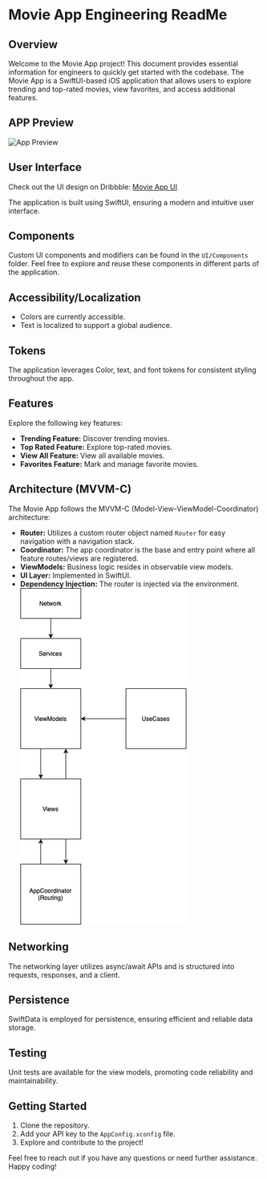 # Movie App Engineering ReadMe

## Overview

Welcome to the Movie App project! This document provides essential information for engineers to quickly get started with the codebase. The Movie App is a SwiftUI-based iOS application that allows users to explore trending and top-rated movies, view favorites, and access additional features.

## APP Preview

![App Preview](/app.gif)
## User Interface

Check out the UI design on Dribbble: [Movie App UI](https://dribbble.com/shots/6389426-Movie-App)

The application is built using SwiftUI, ensuring a modern and intuitive user interface.

## Components

Custom UI components and modifiers can be found in the `UI/Components` folder. Feel free to explore and reuse these components in different parts of the application.

## Accessibility/Localization

- Colors are currently accessible.
- Text is localized to support a global audience.

## Tokens

The application leverages Color, text, and font tokens for consistent styling throughout the app.

## Features

Explore the following key features:

- **Trending Feature:** Discover trending movies.
- **Top Rated Feature:** Explore top-rated movies.
- **View All Feature:** View all available movies.
- **Favorites Feature:** Mark and manage favorite movies.

## Architecture (MVVM-C)

The Movie App follows the MVVM-C (Model-View-ViewModel-Coordinator) architecture:

- **Router:** Utilizes a custom router object named `Router` for easy navigation with a navigation stack.
- **Coordinator:** The app coordinator is the base and entry point where all feature routes/views are registered.
- **ViewModels:** Business logic resides in observable view models.
- **UI Layer:** Implemented in SwiftUI.
- **Dependency Injection:** The router is injected via the environment.
![DataFlow](/DataFlow.drawio.png)

## Networking

The networking layer utilizes async/await APIs and is structured into requests, responses, and a client.

## Persistence

SwiftData is employed for persistence, ensuring efficient and reliable data storage.

## Testing

Unit tests are available for the view models, promoting code reliability and maintainability.

## Getting Started

1. Clone the repository.
2. Add your API key to the `AppConfig.xconfig` file.
3. Explore and contribute to the project!

Feel free to reach out if you have any questions or need further assistance. Happy coding!

